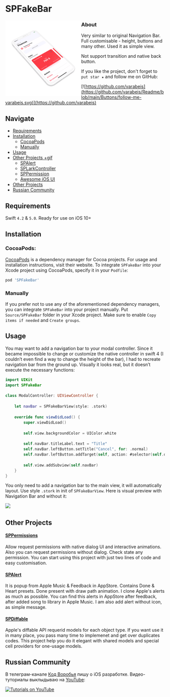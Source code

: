 # SPFakeBar

<a href="https://itunes.apple.com/app/id1446635818" target="_blank"><img align="left" src="https://github.com/ivanvorobei/SPFakeBar/blob/master/Resources/Preview.gif" width="240"/></a>

### About

Very similar to original Navigation Bar. Full customisable - height, buttons and many other. Used it as simple view. 

Not support transition and native back button. 

If you like the project, don't forget to `put star ★` and follow me on GitHub:

[![https://github.com/varabeis](https://github.com/varabeis/Readme/blob/main/Buttons/follow-me-varabeis.svg)](https://github.com/varabeis)


## Navigate

- [Requirements](#requirements)
- [Installation](#installation)
    - [CocoaPods](#cocoapods)
    - [Manually](#manually)
- [Usage](#usage)
- [Other Projects +gif](#my-projects)
    - [SPAlert](#spalert)
    - [SPLarkController](#splarkcontroller)
    - [SPPermission](#sppermission)
    - [Awesome iOS UI](https://github.com/ivanvorobei/awesome-ios-ui)
- [Other Projects](#other-projects)
- [Russian Community](#russian-community)

## Requirements

Swift `4.2` & `5.0`. Ready for use on iOS 10+

## Installation

### CocoaPods:

[CocoaPods](https://cocoapods.org) is a dependency manager for Cocoa projects. For usage and installation instructions, visit their website. To integrate `SPFakeBar` into your Xcode project using CocoaPods, specify it in your `Podfile`:

```ruby
pod 'SPFakeBar'
```

### Manually

If you prefer not to use any of the aforementioned dependency managers, you can integrate `SPFakeBar` into your project manually. Put `Source/SPFakeBar` folder in your Xcode project. Make sure to enable `Copy items if needed` and `Create groups`.

## Usage

You may want to add a navigation bar to your modal controller. Since it became impossible to change or customize the native controller in swift 4 (I couldn’t even find a way to change the height of the bar), I had to recreate navigation bar from the ground up. Visually it looks real, but it doesn’t execute the necessary functions:

```swift
import UIKit
import SPFakeBar

class ModalController: UIViewController {
    
    let navBar = SPFakeBarView(style: .stork)
        
    override func viewDidLoad() {
        super.viewDidLoad()

        self.view.backgroundColor = UIColor.white

        self.navBar.titleLabel.text = "Title"
        self.navBar.leftButton.setTitle("Cancel", for: .normal)
        self.navBar.leftButton.addTarget(self, action: #selector(self.dismissAction), for: .touchUpInside)

        self.view.addSubview(self.navBar)
    }
}
```

You only need to add a navigation bar to the main view, it will automatically layout. Use style `.stork` in init of `SPFakeBarView`. Here is visual preview with Navigation Bar and without it:

<img src="https://github.com/ivanvorobei/SPStorkController/blob/master/Resources/Navigation%20Bar.jpg"/>

## Other Projects

#### [SPPermissions](https://github.com/ivanvorobei/SPPermissions)
Allow request permissions with native dialog UI and interactive animations. Also you can request permissions without dialog. Check state any permission. You can start using this project with just two lines of code and easy customisation.

#### [SPAlert](https://github.com/ivanvorobei/SPAlert)
It is popup from Apple Music & Feedback in AppStore. Contains Done & Heart presets. Done present with draw path animation. I clone Apple's alerts as much as possible.
You can find this alerts in AppStore after feedback, after added song to library in Apple Music. I am also add alert without icon, as simple message.

#### [SPDiffable](https://github.com/ivanvorobei/SPDiffable)
Apple's diffable API requerid models for each object type. If you want use it in many place, you pass many time to implemenet and get over duplicates codes. This project help you do it elegant with shared models and special cell providers for one-usage models.

## Russian Community

В телеграм-канале [Код Воробья](https://sparrowcode.by/telegram) пишу о iOS разработке. Видео-туториалы выклыдываю на [YouTube](https://ivanvorobei.by/youtube):

[![Tutorials on YouTube](https://cdn.ivanvorobei.by/github/readme/youtube-preview.jpg)](https://ivanvorobei.by/youtube)
